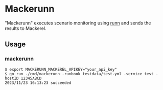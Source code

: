 # Mackerunn

"Mackerunn" executes scenario monitoring using [runn](https://github.com/k1LoW/runn) and sends the results to Mackerel.

## Usage

### mackerunn

```console
$ export MACKERUNN_MACKEREL_APIKEY="your_api_key"
$ go run ./cmd/mackerunn -runbook testdata/test.yml -service test -hostID 12345ABCD
2023/11/23 16:13:23 succeeded
```
